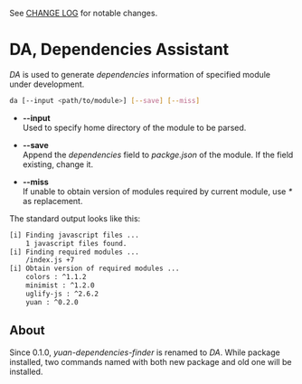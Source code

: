 See [CHANGE LOG](./CHANGELOG.md) for notable changes.

#   DA, Dependencies Assistant

*DA* is used to generate *dependencies* information of specified module under development.

```bash
da [--input <path/to/module>] [--save] [--miss]
```

*   __--input__  
    Used to specify home directory of the module to be parsed.

*   __--save__  
    Append the *dependencies* field to *packge.json* of the module. If the field existing, change it.

*   __--miss__  
    If unable to obtain version of modules required by current module, use *\** as replacement.

The standard output looks like this:
```bash
[i] Finding javascript files ...
    1 javascript files found.
[i] Finding required modules ...
    /index.js +7
[i] Obtain version of required modules ...
    colors : ^1.1.2
    minimist : ^1.2.0
    uglify-js : ^2.6.2
    yuan : ^0.2.0
```

##	About

Since 0.1.0, *yuan-dependencies-finder* is renamed to *DA*. While package installed, two commands named with both new package and old one will be installed.
